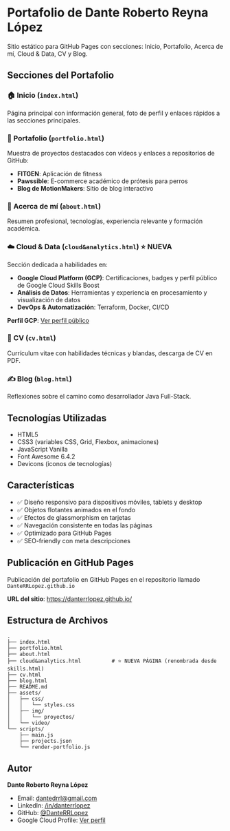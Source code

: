 # Portafolio de Dante Roberto Reyna López

Sitio estático para GitHub Pages con secciones: Inicio, Portafolio, Acerca de mí, Cloud & Data, CV y Blog.

## Secciones del Portafolio

### 🏠 Inicio (`index.html`)
Página principal con información general, foto de perfil y enlaces rápidos a las secciones principales.

### 💼 Portafolio (`portfolio.html`)
Muestra de proyectos destacados con vídeos y enlaces a repositorios de GitHub:
- **FITGEN**: Aplicación de fitness
- **Pawssible**: E-commerce académico de prótesis para perros
- **Blog de MotionMakers**: Sitio de blog interactivo

### 👤 Acerca de mí (`about.html`)
Resumen profesional, tecnologías, experiencia relevante y formación académica.

### ☁️ Cloud & Data (`cloud&analytics.html`) ⭐ NUEVA
Sección dedicada a habilidades en:
- **Google Cloud Platform (GCP)**: Certificaciones, badges y perfil público de Google Cloud Skills Boost
- **Análisis de Datos**: Herramientas y experiencia en procesamiento y visualización de datos
- **DevOps & Automatización**: Terraform, Docker, CI/CD

**Perfil GCP**: [Ver perfil público](https://www.cloudskillsboost.google/public_profiles/3738c6a8-7d0d-4597-adfe-73e83568e4f6)

### 📄 CV (`cv.html`)
Currículum vitae con habilidades técnicas y blandas, descarga de CV en PDF.

### ✍️ Blog (`blog.html`)
Reflexiones sobre el camino como desarrollador Java Full-Stack.

## Tecnologías Utilizadas
- HTML5
- CSS3 (variables CSS, Grid, Flexbox, animaciones)
- JavaScript Vanilla
- Font Awesome 6.4.2
- Devicons (iconos de tecnologías)

## Características
- ✅ Diseño responsivo para dispositivos móviles, tablets y desktop
- ✅ Objetos flotantes animados en el fondo
- ✅ Efectos de glassmorphism en tarjetas
- ✅ Navegación consistente en todas las páginas
- ✅ Optimizado para GitHub Pages
- ✅ SEO-friendly con meta descripciones

## Publicación en GitHub Pages
Publicación del portafolio en GitHub Pages en el repositorio llamado `DanteRRLopez.github.io`

**URL del sitio**: https://danterrlopez.github.io/

## Estructura de Archivos
```
.
├── index.html
├── portfolio.html
├── about.html
├── cloud&analytics.html          # ⭐ NUEVA PÁGINA (renombrada desde skills.html)
├── cv.html
├── blog.html
├── README.md
├── assets/
│   ├── css/
│   │   └── styles.css
│   ├── img/
│   │   └── proyectos/
│   └── video/
└── scripts/
    ├── main.js
    ├── projects.json
    └── render-portfolio.js
```

## Autor
**Dante Roberto Reyna López**
- Email: dantedrrl@gmail.com
- LinkedIn: [/in/danterrlopez](https://www.linkedin.com/in/danterrlopez/)
- GitHub: [@DanteRRLopez](https://github.com/DanteRRLopez)
- Google Cloud Profile: [Ver perfil](https://www.cloudskillsboost.google/public_profiles/3738c6a8-7d0d-4597-adfe-73e83568e4f6)
